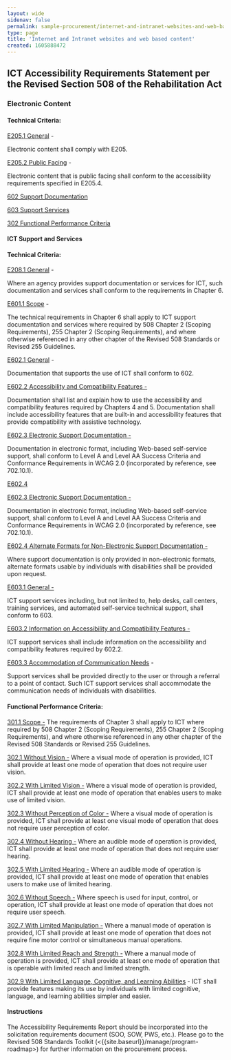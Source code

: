 ```yaml
---
layout: wide 
sidenav: false 
permalink: sample-procurement/internet-and-intranet-websites-and-web-based-content/
type: page
title: 'Internet and Intranet websites and web based content'
created: 1605888472
---
```


## **ICT Accessibility Requirements Statement per the Revised Section 508 of the Rehabilitation Act**

### **Electronic Content**

#### **Technical Criteria:**

[E205.1 General][1] -

Electronic content shall comply with E205.

[E205.2 Public Facing][2] -

Electronic content that is public facing shall conform to the accessibility requirements specified in E205.4.

[602 Support Documentation][3]

[603 Support Services][3]

[302 Functional Performance Criteria][3]

#### **ICT Support and Services**

#### **Technical Criteria:**

[E208.1 General][4] -

Where an agency provides support documentation or services for ICT, such documentation and services shall conform to the requirements in Chapter 6.

[E601.1 Scope][4] -

The technical requirements in Chapter 6 shall apply to ICT support documentation and services where required by 508 Chapter 2 (Scoping Requirements), 255 Chapter 2 (Scoping Requirements), and where otherwise referenced in any other chapter of the Revised 508 Standards or Revised 255 Guidelines.

[E602.1 General][5] -

Documentation that supports the use of ICT shall conform to 602.

[E602.2 Accessibility and Compatibility Features -][5]

Documentation shall list and explain how to use the accessibility and compatibility features required by Chapters 4 and 5. Documentation shall include accessibility features that are built-in and accessibility features that provide compatibility with assistive technology.

[E602.3 Electronic Support Documentation -][5]

Documentation in electronic format, including Web-based self-service support, shall conform to Level A and Level AA Success Criteria and Conformance Requirements in WCAG 2.0 (incorporated by reference, see 702.10.1).

[E602.4][5]

[E602.3 Electronic Support Documentation -][6]

Documentation in electronic format, including Web-based self-service support, shall conform to Level A and Level AA Success Criteria and Conformance Requirements in WCAG 2.0 (incorporated by reference, see 702.10.1).

[E602.4 Alternate Formats for Non-Electronic Support Documentation -][6]

Where support documentation is only provided in non-electronic formats, alternate formats usable by individuals with disabilities shall be provided upon request.

[E603.1 General -][7]

ICT support services including, but not limited to, help desks, call centers, training services, and automated self-service technical support, shall conform to 603.

[E603.2 Information on Accessibility and Compatibility Features -][7]

ICT support services shall include information on the accessibility and compatibility features required by 602.2.

[E603.3 Accommodation of Communication Needs][7] -

Support services shall be provided directly to the user or through a referral to a point of contact. Such ICT support services shall accommodate the communication needs of individuals with disabilities.

#### **Functional Performance Criteria:**

[301.1 Scope -][8] The requirements of Chapter 3 shall apply to ICT where required by 508 Chapter 2 (Scoping Requirements), 255 Chapter 2 (Scoping Requirements), and where otherwise referenced in any other chapter of the Revised 508 Standards or Revised 255 Guidelines.

[302.1 Without Vision -][9] Where a visual mode of operation is provided, ICT shall provide at least one mode of operation that does not require user vision.

[302.2 With Limited Vision -][9] Where a visual mode of operation is provided, ICT shall provide at least one mode of operation that enables users to make use of limited vision.

[302.3 Without Perception of Color -][9] Where a visual mode of operation is provided, ICT shall provide at least one visual mode of operation that does not require user perception of color.

[302.4 Without Hearing -][9] Where an audible mode of operation is provided, ICT shall provide at least one mode of operation that does not require user hearing.

[302.5 With Limited Hearing -][9] Where an audible mode of operation is provided, ICT shall provide at least one mode of operation that enables users to make use of limited hearing.

[302.6 Without Speech -][9] Where speech is used for input, control, or operation, ICT shall provide at least one mode of operation that does not require user speech.

[302.7 With Limited Manipulation -][9] Where a manual mode of operation is provided, ICT shall provide at least one mode of operation that does not require fine motor control or simultaneous manual operations.

[302.8 With Limited Reach and Strength -][9] Where a manual mode of operation is provided, ICT shall provide at least one mode of operation that is operable with limited reach and limited strength.

[302.9 With Limited Language, Cognitive, and Learning Abilities][9] - ICT shall provide features making its use by individuals with limited cognitive, language, and learning abilities simpler and easier.

#### **Instructions**

The Accessibility Requirements Report should be incorporated into the solicitation requirements document (SOO, SOW, PWS, etc.). Please go to the Revised 508 Standards Toolkit (<{{site.baseurl}}/manage/program-roadmap>) for further information on the procurement process.

 [1]: {{site.baseurl}}/ict-accessibility#e205_1_general
 [2]: {{site.baseurl}}/ict-accessibility#e205_2_public_facing
 [3]: {{site.baseurl}}/ict-accessibility#602__603__302
 [4]: {{site.baseurl}}/ict-accessibility#e208_1_general
 [5]: {{site.baseurl}}/ict-accessibility#e602_1_general
 [6]: {{site.baseurl}}/ict-accessibility#e602_3__e602_4
 [7]: {{site.baseurl}}/ict-accessibility#e603_1__e603_2__e603_3
 [8]: {{site.baseurl}}/ict-accessibility#e301_1
 [9]: {{site.baseurl}}/ict-accessibility#e302_1